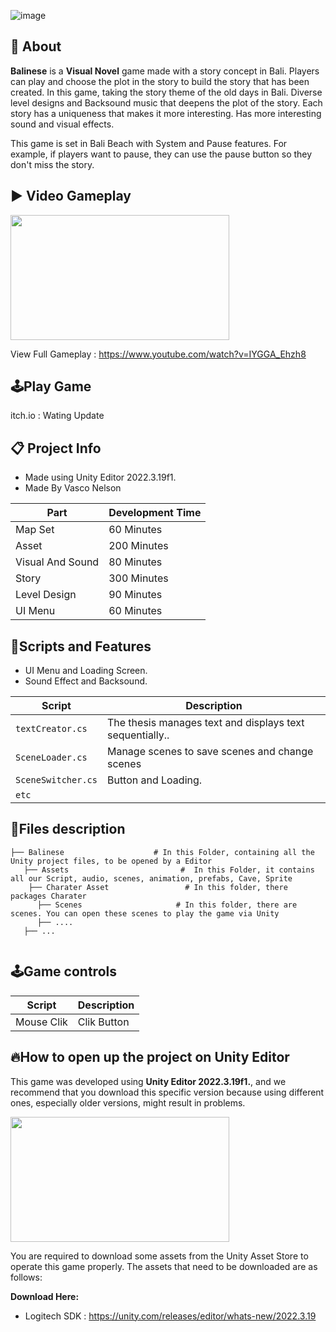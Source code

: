 ![image](https://github.com/user-attachments/assets/63209c63-2028-49f5-9589-94adae21b514)

## 🔴 About
**Balinese** is a **Visual Novel** game made with a story concept in Bali. Players can play and choose the plot in the story to build the story that has been created. In this game, taking the story theme of the old days in Bali. Diverse level designs and Backsound music that deepens the plot of the story. Each story has a uniqueness that makes it more interesting. Has more interesting sound and visual effects. 

This game is set in Bali Beach with System and Pause features. For example, if players want to pause, they can use the pause button so they don't miss the story.

## ▶️ Video Gameplay
<img src="https://github.com/user-attachments/assets/f88d9b82-f38a-48f8-bbac-da68856dfc09" width="350" height="200">

View Full Gameplay : https://www.youtube.com/watch?v=IYGGA_Ehzh8
## 🕹️Play Game
itch.io : Wating Update

## 📋 Project Info
- Made using Unity Editor 2022.3.19f1.
- Made By Vasco Nelson
  
| Part | Development Time |
|------------------|------|
| Map Set | 60 Minutes|
| Asset | 200 Minutes |
| Visual And Sound | 80 Minutes |
| Story | 300 Minutes |
| Level Design | 90 Minutes |
| UI Menu | 60 Minutes |

## 📜Scripts and Features
- UI Menu and Loading Screen.
- Sound Effect and Backsound.

| Script                | Description                                                                 |
|-----------------------|-----------------------------------------------------------------------------|
| `textCreator.cs` | The thesis manages text and displays text sequentially.. |
| `SceneLoader.cs` | Manage scenes to save scenes and change scenes |
| `SceneSwitcher.cs` | Button and Loading. |
| `etc` |                        

## 📂Files description

```
├── Balinese                    # In this Folder, containing all the Unity project files, to be opened by a Editor
   ├── Assets                         #  In this Folder, it contains all our Script, audio, scenes, animation, prefabs, Cave, Sprite
    ├── Charater Asset                 # In this folder, there packages Charater 
      ├── Scenes                     # In this folder, there are scenes. You can open these scenes to play the game via Unity
      ├── ....
   ├── ...
      
```

## 🕹️Game controls
| Script | Description |
|----------------------|------------------|
| Mouse Clik | Clik  Button|


## 🔥How to open up the project on Unity Editor
This game was developed using **Unity Editor 2022.3.19f1.**, and we recommend that you download this specific version because using different ones, especially older versions, might result in problems.

<img src="https://github.com/user-attachments/assets/b28116d6-7128-458e-a041-ee5f336c5a55" width="350" height="200">

You are required to download some assets from the Unity Asset Store to operate this game properly. The assets that need to be downloaded are as follows:

**Download Here:** 
- Logitech SDK : https://unity.com/releases/editor/whats-new/2022.3.19
  
